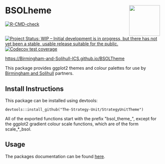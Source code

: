 # BSOLheme <img src="https://www.birminghamsolihull.icb.nhs.uk/application/files/1316/5651/5354/logo_full_colour_main_lockup.svg" align="right" width="100px"/>

<!-- badges: start -->
[![R-CMD-check](https://github.com/Birmingham-and-Solihull-ICS/BSOLTheme/workflows/R-CMD-check/badge.svg)](https://github.com/Birmingham-and-Solihull-ICS/BSOL/actions)
[![Project Status: WIP – Initial development is in progress, but there has not yet been a stable, usable release suitable for the public.](https://www.repostatus.org/badges/latest/wip.svg)](https://www.repostatus.org/#wip)
[![Codecov test coverage](https://codecov.io/gh/Birmingham-and-Solihull-ICS/BSOLTheme/branch/main/graph/badge.svg)](https://codecov.io/gh/Birmingham-and-Solihull-ICS/BSOLTheme?branch=main)
<!-- badges: end -->

https://Birmingham-and-Solihull-ICS.github.io/BSOLTheme

This package provides ggplot2 themes and colour palettes for use by [Birmingham and Solihull](https://www.birminghamsolihull.icb.nhs.uk/) partners.

## Install Instructions

This package can be installed using devtools:

```{r}
devtools::install_github("The-Strategy-Unit/StrategyUnitTheme")
```

All of the exported functions start with the prefix "bsol_theme_", except for the ggplot2 gradient colour scale functions,
which are of the form scale_*_bsol.

## Usage

The packages documentation can be found [here](https://Birmingham-and-Solihull-ICS.github.io/BSOLTheme/).
